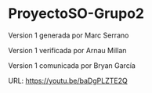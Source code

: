 # ProyectoSO-Grupo2
Version 1 generada por Marc Serrano  

Version 1 verificada por Arnau Millan

Version 1 comunicada por Bryan García


URL: https://youtu.be/baDgPLZTE2Q

